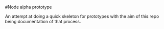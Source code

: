 #Node alpha prototype

An attempt at doing a quick skeleton for prototypes with the aim of this repo being documentation of that process.
